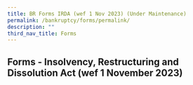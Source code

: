 ```yaml
---
title: BR Forms IRDA (wef 1 Nov 2023) (Under Maintenance)
permalink: /bankruptcy/forms/permalink/
description: ""
third_nav_title: Forms
---
```

Forms - Insolvency, Restructuring and Dissolution Act (wef 1 November 2023)
---